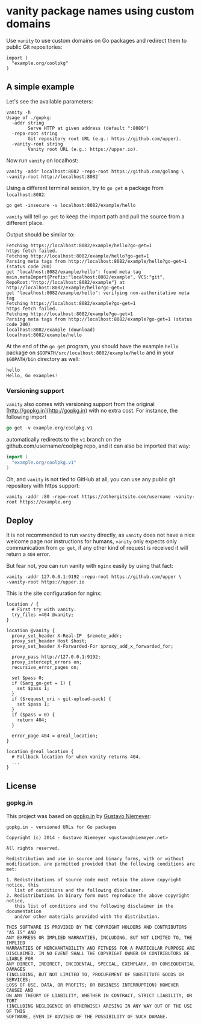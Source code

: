 # vanity package names using custom domains

Use `vanity` to use custom domains on Go packages and redirect them to public
Git repositories:

```
import (
  "example.org/coolpkg"
)
```

## A simple example

Let's see the available parameters:

```
vanity -h
Usage of ./gopkg:
  -addr string
        Serve HTTP at given address (default ":8080")
  -repo-root string
        Git repository root URL (e.g.: https://github.com/upper).
  -vanity-root string
        Vanity root URL (e.g.: https://upper.io).
```

Now run `vanity` on localhost:

```
vanity -addr localhost:8082 -repo-root https://github.com/golang \
-vanity-root http://localhost:8082`
```

Using a different terminal session, try to `go get` a package from
`localhost:8082`:

```
go get -insecure -v localhost:8082/example/hello
```

`vanity` will tell `go get` to keep the import path and pull the source from a
different place.

Output should be similar to:

```
Fetching https://localhost:8082/example/hello?go-get=1
https fetch failed.
Fetching http://localhost:8082/example/hello?go-get=1
Parsing meta tags from http://localhost:8082/example/hello?go-get=1 (status code 200)
get "localhost:8082/example/hello": found meta tag main.metaImport{Prefix:"localhost:8082/example", VCS:"git", RepoRoot:"http://localhost:8082/example"} at http://localhost:8082/example/hello?go-get=1
get "localhost:8082/example/hello": verifying non-authoritative meta tag
Fetching https://localhost:8082/example?go-get=1
https fetch failed.
Fetching http://localhost:8082/example?go-get=1
Parsing meta tags from http://localhost:8082/example?go-get=1 (status code 200)
localhost:8082/example (download)
localhost:8082/example/hello
```

At the end of the `go get` program, you should have the example `hello` package
on `$GOPATH/src/localhost:8082/example/hello` and in your `$GOPATH/bin`
directory as well:

```go
hello
Hello, Go examples!
```

### Versioning support

`vanity` also comes with versioning support from the original
[http://gopkg.in](http://gopkg.in) with no extra cost. For instance, the
following import

```go
go get -v example.org/coolpkg.v1
```

automatically redirects to the `v1` branch on the github.com/username/coolpkg
repo, and it can also be imported that way:

```go
import (
  "example.org/coolpkg.v1"
)
```

Oh, and `vanity` is not tied to GitHub at all, you can use any public git
repository with https support:

```
vanity -addr :80 -repo-root https://othergitsite.com/username -vanity-root https://example.org
```

## Deploy

It is not recommended to run `vanity` directly, as `vanity` does not have a
nice welcome page nor instructions for humans, `vanity` only expects only
communication from `go get`, if any other kind of request is received it will
return a `404` error.

But fear not, you can run vanity with `nginx` easily by using that fact:

```
vanity -addr 127.0.0.1:9192 -repo-root https://github.com/upper \
-vanity-root https://upper.io
```

This is the site configuration for nginx:

```
location / {
  # First try with vanity.
  try_files =404 @vanity;
}

location @vanity {
  proxy_set_header X-Real-IP  $remote_addr;
  proxy_set_header Host $host;
  proxy_set_header X-Forwarded-For $proxy_add_x_forwarded_for;

  proxy_pass http://127.0.0.1:9192;
  proxy_intercept_errors on;
  recursive_error_pages on;

  set $pass 0;
  if ($arg_go-get = 1) {
    set $pass 1;
  }
  if ($request_uri ~ git-upload-pack) {
    set $pass 1;
  }
  if ($pass = 0) {
    return 404;
  }

  error_page 404 = @real_location;
}

location @real_location {
  # Fallback location for when vanity returns 404.
  ...
}
```

## License

### gopkg.in

This project was based on [gopkg.in](http://labix.org/gopkg.in) by [Gustavo
Niemeyer](http://labix.org/):

```
gopkg.in - versioned URLs for Go packages

Copyright (c) 2014 - Gustavo Niemeyer <gustavo@niemeyer.net>

All rights reserved.

Redistribution and use in source and binary forms, with or without
modification, are permitted provided that the following conditions are met:

1. Redistributions of source code must retain the above copyright notice, this
   list of conditions and the following disclaimer.
2. Redistributions in binary form must reproduce the above copyright notice,
   this list of conditions and the following disclaimer in the documentation
   and/or other materials provided with the distribution.

THIS SOFTWARE IS PROVIDED BY THE COPYRIGHT HOLDERS AND CONTRIBUTORS "AS IS" AND
ANY EXPRESS OR IMPLIED WARRANTIES, INCLUDING, BUT NOT LIMITED TO, THE IMPLIED
WARRANTIES OF MERCHANTABILITY AND FITNESS FOR A PARTICULAR PURPOSE ARE
DISCLAIMED. IN NO EVENT SHALL THE COPYRIGHT OWNER OR CONTRIBUTORS BE LIABLE FOR
ANY DIRECT, INDIRECT, INCIDENTAL, SPECIAL, EXEMPLARY, OR CONSEQUENTIAL DAMAGES
(INCLUDING, BUT NOT LIMITED TO, PROCUREMENT OF SUBSTITUTE GOODS OR SERVICES;
LOSS OF USE, DATA, OR PROFITS; OR BUSINESS INTERRUPTION) HOWEVER CAUSED AND
ON ANY THEORY OF LIABILITY, WHETHER IN CONTRACT, STRICT LIABILITY, OR TORT
(INCLUDING NEGLIGENCE OR OTHERWISE) ARISING IN ANY WAY OUT OF THE USE OF THIS
SOFTWARE, EVEN IF ADVISED OF THE POSSIBILITY OF SUCH DAMAGE.
```
